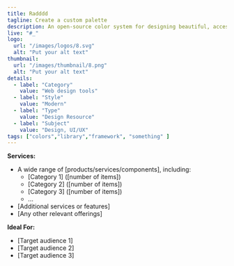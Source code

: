 ```yaml
---
title: Radddd
tagline: Create a custom palette
description: An open-source color system for designing beautiful, accessible websites and apps.
live: "#_"
logo:
  url: "/images/logos/8.svg"
  alt: "Put your alt text"
thumbnail:
  url: "/images/thumbnail/8.png"
  alt: "Put your alt text"
details:
  - label: "Category"
    value: "Web design tools"
  - label: "Style"
    value: "Modern"
  - label: "Type"
    value: "Design Resource"
  - label: "Subject"
    value: "Design, UI/UX"
tags: ["colors","library","framework", "something" ]
---
```


    

**Services:**

- A wide range of [products/services/components], including:
  - [Category 1] ([number of items])
  - [Category 2] ([number of items])
  - [Category 3] ([number of items])
  - ...
- [Additional services or features]
- [Any other relevant offerings]

**Ideal For:**

- [Target audience 1]
- [Target audience 2]
- [Target audience 3]
